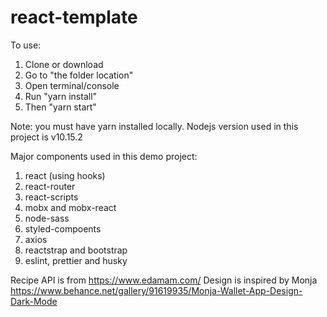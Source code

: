# react-template

To use:

1. Clone or download
2. Go to "the folder location"
3. Open terminal/console
4. Run "yarn install"
5. Then "yarn start"

Note: you must have yarn installed locally. Nodejs version used in this project is v10.15.2

Major components used in this demo project:

1. react (using hooks)
2. react-router
3. react-scripts
4. mobx and mobx-react
5. node-sass
6. styled-compoents
7. axios
8. reactstrap and bootstrap
9. eslint, prettier and husky

Recipe API is from https://www.edamam.com/
Design is inspired by Monja
https://www.behance.net/gallery/91619935/Monja-Wallet-App-Design-Dark-Mode
